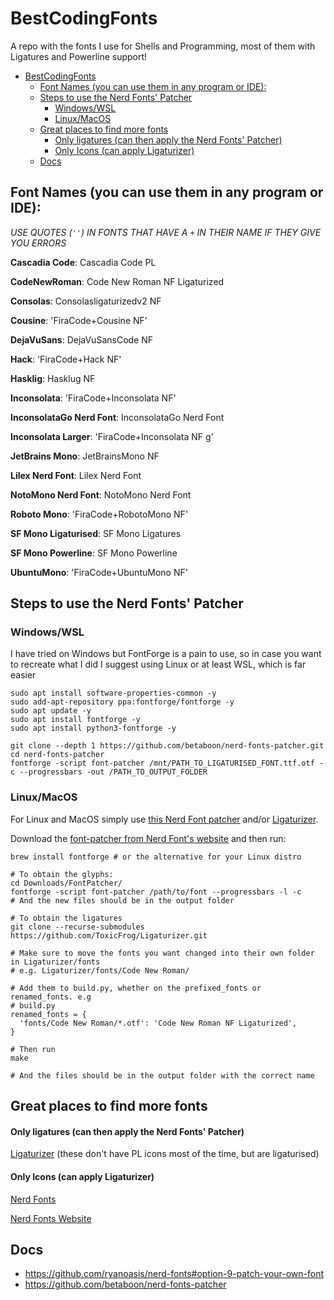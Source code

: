 # BestCodingFonts
A repo with the fonts I use for Shells and Programming, most of them with Ligatures and Powerline support!

- [BestCodingFonts](#bestcodingfonts)
  - [Font Names (you can use them in any program or IDE):](#font-names-you-can-use-them-in-any-program-or-ide)
  - [Steps to use the Nerd Fonts' Patcher](#steps-to-use-the-nerd-fonts-patcher)
    - [Windows/WSL](#windowswsl)
    - [Linux/MacOS](#linuxmacos)
  - [Great places to find more fonts](#great-places-to-find-more-fonts)
      - [Only ligatures (can then apply the Nerd Fonts' Patcher)](#only-ligatures-can-then-apply-the-nerd-fonts-patcher)
      - [Only Icons (can apply Ligaturizer)](#only-icons-can-apply-ligaturizer)
  - [Docs](#docs)


## Font Names (you can use them in any program or IDE):

_USE QUOTES (`''`) IN FONTS THAT HAVE A `+` IN THEIR NAME IF THEY GIVE YOU ERRORS_

**Cascadia Code**: Cascadia Code PL

**CodeNewRoman**: Code New Roman NF Ligaturized

**Consolas**: Consolasligaturizedv2 NF

**Cousine**: 'FiraCode+Cousine NF'

**DejaVuSans**: DejaVuSansCode NF

**Hack**: 'FiraCode+Hack NF'

**Hasklig**: Hasklug NF

**Inconsolata**: 'FiraCode+Inconsolata NF'

**InconsolataGo Nerd Font**: InconsolataGo Nerd Font

**Inconsolata Larger**: 'FiraCode+Inconsolata NF g'

**JetBrains Mono**: JetBrainsMono NF

**Lilex Nerd Font**: Lilex Nerd Font

**NotoMono Nerd Font**: NotoMono Nerd Font

**Roboto Mono**: 'FiraCode+RobotoMono NF'

**SF Mono Ligaturised**: SF Mono Ligatures

**SF Mono Powerline**: SF Mono Powerline

**UbuntuMono**: 'FiraCode+UbuntuMono NF'


## Steps to use the Nerd Fonts' Patcher

### Windows/WSL
I have tried on Windows but FontForge is a pain to use, so in case you want to recreate what I did I suggest using Linux or at least WSL, which is far easier

```
sudo apt install software-properties-common -y
sudo add-apt-repository ppa:fontforge/fontforge -y
sudo apt update -y
sudo apt install fontforge -y
sudo apt install python3-fontforge -y

git clone --depth 1 https://github.com/betaboon/nerd-fonts-patcher.git
cd nerd-fonts-patcher
fontforge -script font-patcher /mnt/PATH_TO_LIGATURISED_FONT.ttf.otf -c --progressbars -out /PATH_TO_OUTPUT_FOLDER
```

### Linux/MacOS
For Linux and MacOS simply use [this Nerd Font patcher](https://github.com/ryanoasis/nerd-fonts#option-9-patch-your-own-font) and/or [Ligaturizer](https://github.com/ToxicFrog/Ligaturizer).

Download the [font-patcher from Nerd Font's website](https://github.com/ryanoasis/nerd-fonts/releases/latest/download/FontPatcher.zip) and then run:

```
brew install fontforge # or the alternative for your Linux distro

# To obtain the glyphs:
cd Downloads/FontPatcher/
fontforge -script font-patcher /path/to/font --progressbars -l -c
# And the new files should be in the output folder

# To obtain the ligatures
git clone --recurse-submodules https://github.com/ToxicFrog/Ligaturizer.git

# Make sure to move the fonts you want changed into their own folder in Ligaturizer/fonts
# e.g. Ligaturizer/fonts/Code New Roman/

# Add them to build.py, whether on the prefixed_fonts or renamed_fonts. e.g
# build.py
renamed_fonts = {
  'fonts/Code New Roman/*.otf': 'Code New Roman NF Ligaturized',
}

# Then run
make

# And the files should be in the output folder with the correct name
```

## Great places to find more fonts
#### Only ligatures (can then apply the Nerd Fonts' Patcher)
[Ligaturizer](https://github.com/ChristinWhite/ligaturizer/tree/master/output-fonts) (these don't have PL icons most of the time, but are ligaturised)

#### Only Icons (can apply Ligaturizer)
[Nerd Fonts](https://github.com/ryanoasis/nerd-fonts/tree/master/patched-fonts)

[Nerd Fonts Website](https://www.nerdfonts.com/font-downloads)

## Docs
- https://github.com/ryanoasis/nerd-fonts#option-9-patch-your-own-font
- https://github.com/betaboon/nerd-fonts-patcher

